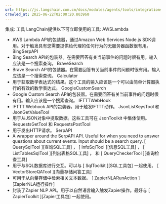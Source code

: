 ```yaml
---
url: https://js.langchain.com.cn/docs/modules/agents/tools/integrations/
crawled_at: 2025-06-22T02:00:20.803960
---
```


集成: 工具
LangChain提供以下可立即使用的工具:
AWSLambda
- AWS Lambda API的包装器，通过Amazon Web Services Node.js SDK调用。对于触发具有您需要提供给代理的任何行为的无服务器函数很有用。
BingSerpAPI
- Bing Search API的包装器。在需要回答有关当前事件的问题时很有用。输入应该是一个搜索查询。
BraveSearch
- Brave Search API的包装器。在需要回答有关当前事件的问题时很有用。输入应该是一个搜索查询。
Calculator
- 用于获取数学表达式的结果。这个工具的输入应该是一个可以由简单计算器执行的有效的数学表达式。
GoogleCustomSearch
- Google Custom Search API的包装器。在需要回答有关当前事件的问题时很有用。输入应该是一个搜索查询。
IFTTTWebHook
- IFTTT Webhook API的包装器。用于触发IFTTT动作。
JsonListKeysTool
和
JsonGetValueTool
- 用于从JSON对象中提取数据。这些工具可在
JsonToolkit
中集体使用。
RequestsGetTool
和
RequestsPostTool
- 用于发出HTTP请求。
SerpAPI
- A wrapper around the SerpAPI API. Useful for when you need to answer questions about current events. Input should be a search query.
[
QuerySqlTool
][查询SQL工具]
，
[
InfoSqlTool
][信息SQL工具]
，
[
ListTablesSqlTool
][列出表格SQL工具]
， 和
[
QueryCheckerTool
][查询检查工具]
- 用于与SQL数据库进行交互。可以与
[
SqlToolkit
][SQL工具包]
一起使用。
[
VectorStoreQATool
][向量存储问答工具]
- 可用于从向量存储中检索相关文本数据。
[
ZapierNLARunAction
][ZapierNLA运行操作]
- 封装了Zapier NLP API。用于以自然语言输入触发Zapier操作。最好与
[
ZapierToolkit
][Zapier工具包]
一起使用。
